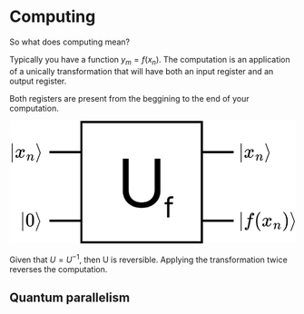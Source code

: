 # Computing

So what does computing mean?

Typically you have a function $y_m = f(x_n)$. The computation is an application of a unically transformation that will
have both an input register and an output register.

Both registers are present from the beggining to the end of your computation.

![Computation unical transformation](images/1a.1.computation_black_box.svg)

Given that $U = U^{-1}$, then U is reversible. Applying the transformation twice reverses the computation.

## Quantum parallelism
